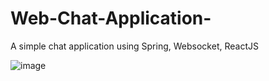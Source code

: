 # Web-Chat-Application-
A simple chat application using Spring,  Websocket, ReactJS

![image](https://user-images.githubusercontent.com/66754038/216758589-0a6f3723-2f99-4058-81f1-06daa5584855.png)
